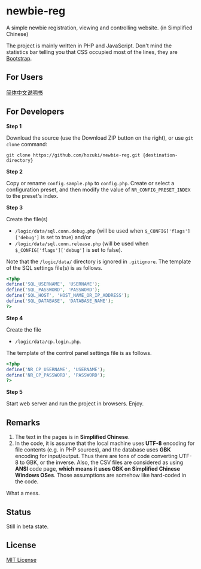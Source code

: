 # newbie-reg

A simple newbie registration, viewing and controlling website. (in Simplified Chinese)

The project is mainly written in PHP and JavaScript. Don't mind the statistics bar telling you that CSS occupied most
of the lines, they are [Bootstrap](http://getbootstrap.com/).

## For Users

[简体中文说明书](/doc/manual.zh-cn.md)

## For Developers

**Step 1**

Download the source (use the Download ZIP button on the right), or use `git clone` command:

```
git clone https://github.com/hozuki/newbie-reg.git {destination-directory}
```

**Step 2**

Copy or rename `config.sample.php` to `config.php`. Create or select a configuration preset, and then
modify the value of `NR_CONFIG_PRESET_INDEX` to the preset's index.
  
**Step 3**

Create the file(s)

- `/logic/data/sql.conn.debug.php` (will be used when `$_CONFIG['flags']['debug']` is set to true) and/or
- `/logic/data/sql.conn.release.php` (will be used when `$_CONFIG['flags']['debug']` is set to false).

Note that the `/logic/data/` directory is ignored in `.gitignore`. The template of the SQL settings file(s) is as follows.

```php
<?php
define('SQL_USERNAME', 'USERNAME');
define('SQL_PASSWORD', 'PASSWORD');
define('SQL_HOST', 'HOST_NAME_OR_IP_ADDRESS');
define('SQL_DATABASE', 'DATABASE_NAME');
?>
```

**Step 4**

Create the file

- `/logic/data/cp.login.php`.

The template of the control panel settings file is as follows.

```php
<?php
define('NR_CP_USERNAME', 'USERNAME');
define('NR_CP_PASSWORD', 'PASSWORD');
?>
```

**Step 5**

Start web server and run the project in browsers. Enjoy.

## Remarks

1. The text in the pages is in **Simplified Chinese**.
2. In the code, it is assume that the local machine uses **UTF-8** encoding for file contents (e.g. in PHP sources),
and the database uses **GBK** encoding for input/output. Thus there are tons of code converting UTF-8 to GBK, or the inverse.
Also, the CSV files are considered as using **ANSI** code page, **which means it uses GBK on Simplified Chinese Windows OSes**.
Those assumptions are somehow like hard-coded in the code.

What a mess.

## Status

Still in beta state.

## License

[MIT License](http://mit-license.org/)
